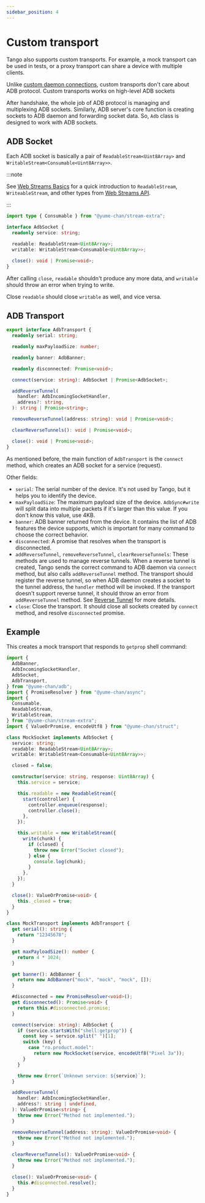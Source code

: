 ```yaml
---
sidebar_position: 4
---
```


# Custom transport

Tango also supports custom transports. For example, a mock transport can be used in tests, or a proxy transport can share a device with multiple clients.

Unlike [custom daemon connections](./daemon/custom-connection.md), custom transports don't care about ADB protocol. Custom transports works on high-level ADB sockets

After handshake, the whole job of ADB protocol is managing and multiplexing ADB sockets. Similarly, ADB server's core function is creating sockets to ADB daemon and forwarding socket data. So, `Adb` class is designed to work with ADB sockets.

## ADB Socket

Each ADB socket is basically a pair of `ReadableStream<Uint8Array>` and `WritableStream<Consumable<Uint8Array>>`.

:::note

See [Web Streams Basics](./web-stream.md) for a quick introduction to `ReadableStream`, `WriteableStream`, and other types from [Web Streams API](https://developer.mozilla.org/en-US/docs/Web/API/Streams_API).

:::

```ts
import type { Consumable } from "@yume-chan/stream-extra";

interface AdbSocket {
  readonly service: string;

  readable: ReadableStream<Uint8Array>;
  writable: WritableStream<Consumable<Uint8Array>>;

  close(): void | Promise<void>;
}
```

After calling `close`, `readable` shouldn't produce any more data, and `writable` should throw an error when trying to write.

Close `readable` should close `writable` as well, and vice versa.

## ADB Transport

```ts
export interface AdbTransport {
  readonly serial: string;

  readonly maxPayloadSize: number;

  readonly banner: AdbBanner;

  readonly disconnected: Promise<void>;

  connect(service: string): AdbSocket | Promise<AdbSocket>;

  addReverseTunnel(
    handler: AdbIncomingSocketHandler,
    address?: string,
  ): string | Promise<string>;

  removeReverseTunnel(address: string): void | Promise<void>;

  clearReverseTunnels(): void | Promise<void>;

  close(): void | Promise<void>;
}
```

As mentioned before, the main function of `AdbTransport` is the `connect` method, which creates an ADB socket for a service (request).

Other fields:

- `serial`: The serial number of the device. It's not used by Tango, but it helps you to identify the device.
- `maxPayloadSize`: The maximum payload size of the device. `AdbSync#write` will split data into multiple packets if it's larger than this value. If you don't know this value, use 4KB.
- `banner`: ADB banner returned from the device. It contains the list of ADB features the device supports, which is important for many command to choose the correct behavior.
- `disconnected`: A promise that resolves when the transport is disconnected.
- `addReverseTunnel`, `removeReverseTunnel`, `clearReverseTunnels`: These methods are used to manage reverse tunnels. When a reverse tunnel is created, Tango sends the correct command to ADB daemon via `connect` method, but also calls `addReverseTunnel` method. The transport should register the reverse tunnel, so when ADB daemon creates a socket to the tunnel address, the `handler` method will be invoked. If the transport doesn't support reverse tunnel, it should throw an error from `addReverseTunnel` method. See [Reverse Tunnel](./commands/reverse.md) for more details.
- `close`: Close the transport. It should close all sockets created by `connect` method, and resolve `disconnected` promise.

## Example

This creates a mock transport that responds to `getprop` shell command:

```ts transpile
import {
  AdbBanner,
  AdbIncomingSocketHandler,
  AdbSocket,
  AdbTransport,
} from "@yume-chan/adb";
import { PromiseResolver } from "@yume-chan/async";
import {
  Consumable,
  ReadableStream,
  WritableStream,
} from "@yume-chan/stream-extra";
import { ValueOrPromise, encodeUtf8 } from "@yume-chan/struct";

class MockSocket implements AdbSocket {
  service: string;
  readable: ReadableStream<Uint8Array>;
  writable: WritableStream<Consumable<Uint8Array>>;

  closed = false;

  constructor(service: string, response: Uint8Array) {
    this.service = service;

    this.readable = new ReadableStream({
      start(controller) {
        controller.enqueue(response);
        controller.close();
      },
    });

    this.writable = new WritableStream({
      write(chunk) {
        if (closed) {
          throw new Error("Socket closed");
        } else {
          console.log(chunk);
        }
      },
    });
  }

  close(): ValueOrPromise<void> {
    this._closed = true;
  }
}

class MockTransport implements AdbTransport {
  get serial(): string {
    return "12345678";
  }

  get maxPayloadSize(): number {
    return 4 * 1024;
  }

  get banner(): AdbBanner {
    return new AdbBanner("mock", "mock", "mock", []);
  }

  #disconnected = new PromiseResolver<void>();
  get disconnected(): Promise<void> {
    return this.#disconnected.promise;
  }

  connect(service: string): AdbSocket {
    if (service.startsWith("shell:getprop")) {
      const key = service.split(" ")[1];
      switch (key) {
        case "ro.product.model":
          return new MockSocket(service, encodeUtf8("Pixel 3a"));
      }
    }

    throw new Error(`Unknown service: ${service}`);
  }

  addReverseTunnel(
    handler: AdbIncomingSocketHandler,
    address?: string | undefined,
  ): ValueOrPromise<string> {
    throw new Error("Method not implemented.");
  }

  removeReverseTunnel(address: string): ValueOrPromise<void> {
    throw new Error("Method not implemented.");
  }

  clearReverseTunnels(): ValueOrPromise<void> {
    throw new Error("Method not implemented.");
  }

  close(): ValueOrPromise<void> {
    this.#disconnected.resolve();
  }
}
```
